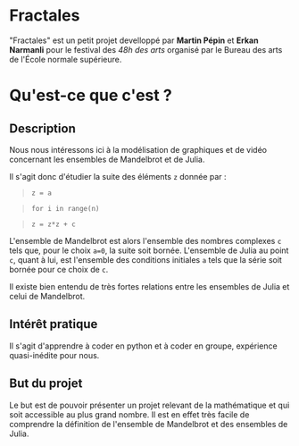 Fractales
=========

"Fractales" est un petit projet develloppé par **Martin Pépin** et **Erkan Narmanli** pour le festival des *48h des arts* organisé par le Bureau des arts de l'École normale supérieure.

# Qu'est-ce que c'est ?

## Description

Nous nous intéressons ici à la modélisation de graphiques et de vidéo concernant les ensembles de Mandelbrot et de Julia.

Il s'agit donc d'étudier la suite des éléments `z` donnée par :
> `z = a`

> `for i in range(n)`

> `z = z*z + c`

L'ensemble de Mandelbrot est alors l'ensemble des nombres complexes `c` tels que, pour le choix `a=0`, la suite soit bornée. L'ensemble de Julia au point `c`, quant à lui, est l'ensemble des conditions initiales `a` tels que la série soit bornée pour ce choix de `c`.

Il existe bien entendu de très fortes relations entre les ensembles de Julia et celui de Mandelbrot.

## Intérêt pratique

Il s'agit d'apprendre à coder en python et à coder en groupe, expérience quasi-inédite pour nous. 

## But du projet

Le but est de pouvoir présenter un projet relevant de la mathématique et qui soit accessible au plus grand nombre. Il est en effet très facile de comprendre la définition de l'ensemble de Mandelbrot et des ensembles de Julia.
